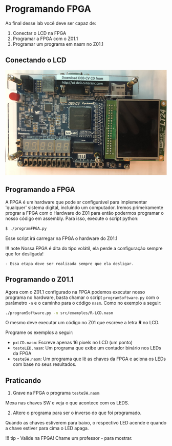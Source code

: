 # Programando FPGA

Ao final desse lab você deve ser capaz de:

1. Conectar o LCD na FPGA 
1. Programar a FPGA com o Z01.1
1. Programar um programa em nasm no Z01.1

## Conectando o LCD

![FPGA](figs/F-Assembly/placa.jpg)

## Programando a FPGA

A FPGA é um hardware que pode sr configurável para implementar 'qualquer' sistema digital, incluindo um computador. Iremos primeiramente prograr a FPGA com o Hardware do Z01 para então podermos programar o nosso código em assembly. Para isso, execute o script python:

``` bash
$ ./programFPGA.py
```

Esse script irá carregar na FPGA o hardware do Z01.1

!!! note
    Nossa FPGA é dita do tipo volátil, ela perde a configuração sempre que for desligada! 
    
    - Essa etapa deve ser realizada sempre que ela desligar.

## Programando o Z01.1

Agora com o Z01.1 configurado na FPGA podemos executar nosso programa no hardware, basta chamar o script `programSoftware.py` com o parâmetro `-n` e o caminho para o código `nasm`. Como no exemplo a seguir:

``` bash
./programSoftware.py -n src/examples/R-LCD.nasm
```

O mesmo deve executar um código no Z01 que escreve a letra **R** no LCD. 

Programe os exemplos a seguir:

- `pxLCD.nasm`: Escreve apenas 16 pixels no LCD (um ponto)
- `testeLED.nasm`: Um programa que exibe um contador binário nos LEDs da FPGA
- `testeSW.nasm`: Um programa que lê as chaves da FPGA e aciona os LEDs com base no seus resultados.

## Praticando

1. Grave na FPGA o programa `testeSW.nasm`

Mexa nas chaves SW e veja o que acontece com os LEDS. 

2. Altere o programa para ser o inverso do que foi programado.

Quando as chaves estiverem para baixo, o respectivo LED acende e quando a chave estiver para cima o LED apaga.

!!! tip
    - Valide na FPGA! Chame um professor
    - para mostrar.
